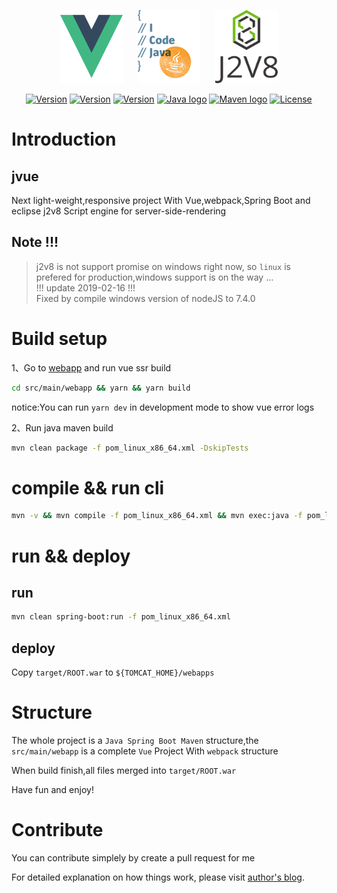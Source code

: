 <p align="center">
    <a href="https://vuejs.org" target="_blank" rel="noopener noreferrer"><img width="100" height="117" src="slogan/vue.png" alt="Vue logo"></a>  
    &nbsp;&nbsp;&nbsp;&nbsp;
    <a href="https://www.oracle.com/technetwork/java/javase/downloads/index.html" target="_blank" rel="noopener noreferrer"><img width="100" height="117" src="slogan/java.png" alt="Java logo"></a>
    &nbsp;&nbsp;&nbsp;&nbsp;
    <a href="https://github.com/eclipsesource/J2V8" target="_blank" rel="noopener noreferrer"><img width="100" height="117" src="slogan/j2v8.png" alt="J2V8 logo"></a>
</p>

<p align="center">
  <a href="https://nodejs.org/"><img src="https://img.shields.io/badge/node-v10.15.1-green.svg" alt="Version"></a>
  <a href="https://www.npmjs.com/"><img src="https://img.shields.io/badge/npm-v6.4.1-blue.svg" alt="Version"></a>
  <a href="https://www.npmjs.com/package/vue"><img src="https://img.shields.io/badge/vue-2.6.6-brightgreen.svg" alt="Version"></a>
  <a href="https://www.oracle.com/technetwork/java/javase/downloads/index.html"><img src="https://img.shields.io/badge/jdk-1.8.0_191-orange.svg" alt="Java logo"></a>
  <a href="http://maven.apache.org/"><img src="https://img.shields.io/badge/maven-3.6.0-blue.svg" alt="Maven logo"></a>
  <a href="https://opensource.org/licenses/MIT"><img src="https://img.shields.io/npm/l/vue.svg" alt="License"></a>
</p>

# Introduction
## jvue
Next light-weight,responsive project
With Vue,webpack,Spring Boot and eclipse j2v8 Script engine for server-side-rendering

## Note !!!

> j2v8 is not support promise on windows right now,
> so ``linux`` is prefered for production,windows support is on the way ...     
> !!! update 2019-02-16 !!!         
Fixed by compile windows version of nodeJS to 7.4.0

# Build setup
1、Go to [webapp](src/main/webapp) and run vue ssr build

```bash
cd src/main/webapp && yarn && yarn build
```

notice:You can run ``yarn dev`` in development mode to show vue error logs

2、Run java maven build

```bash
mvn clean package -f pom_linux_x86_64.xml -DskipTests
```

# compile && run cli

```bash
mvn -v && mvn compile -f pom_linux_x86_64.xml && mvn exec:java -f pom_linux_x86_64.xml
```

# run && deploy

## run

```bash
mvn clean spring-boot:run -f pom_linux_x86_64.xml
```

## deploy

Copy ``target/ROOT.war`` to ``${TOMCAT_HOME}/webapps``


# Structure

The whole project is a ``Java Spring Boot Maven`` structure,the ``src/main/webapp`` is a complete ``Vue`` Project With ``webpack`` structure

When build finish,all files merged into ``target/ROOT.war``

Have fun and enjoy!

# Contribute

You can contribute simplely by create a pull request for me

For detailed explanation on how things work, please visit [author's blog](http://www.terwergreen.com).